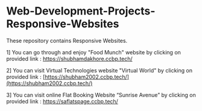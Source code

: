 # Web-Development-Projects-Responsive-Websites
These repository contains Responsive Websites.

1] You can go through and enjoy "Food Munch" website by clicking on provided link :  https://shubhamdakhore.ccbp.tech/

2] You can visit Virtual Technologies website "Virtual World" by clicking on provided link : [https://shubham2002.ccbp.tech/](https://shubham2002.ccbp.tech/)

3] You can visit online Flat Booking Website “Sunrise Avenue” by clicking on provided link :  https://saflatspage.ccbp.tech/

